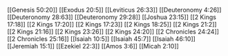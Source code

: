[[Genesis 50:20]]
[[Exodus 20:5]]
[[Leviticus 26:33]]
[[Deuteronomy 4:26]]
[[Deuteronomy 28:63]]
[[Deuteronomy 29:28]]
[[Joshua 23:15]]
[[2 Kings 17:18]]
[[2 Kings 17:20]]
[[2 Kings 17:23]]
[[2 Kings 18:25]]
[[2 Kings 21:2]]
[[2 Kings 21:16]]
[[2 Kings 23:26]]
[[2 Kings 24:20]]
[[2 Chronicles 24:24]]
[[2 Chronicles 25:16]]
[[Isaiah 10:5]]
[[Isaiah 45:7]]
[[Isaiah 46:10]]
[[Jeremiah 15:1]]
[[Ezekiel 22:3]]
[[Amos 3:6]]
[[Micah 2:10]]
